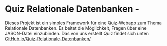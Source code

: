 # Quiz Relationale Datenbanken - 
Dieses Projekt ist ein simples Framework für eine Quiz-Webapp zum Thema Relationale Datenbanken. Es beitet die Möglichkeit, Fragen über eine JASON-Datei einzubinden. 
Das von uns erstellt Quiz findet sich unter: [GitHub.io/Quiz-Relationale-Datenbanken/](https://sonkyro.github.io/Quiz-Relationale-Datenbanken/)
